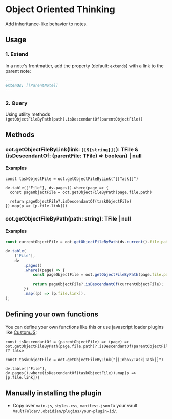 # Object Oriented Thinking

Add inheritance-like behavior to notes.

## Usage

### 1. Extend

In a note's frontmatter, add the property (default: `extends`) with a link to the parent note:

```md
---
extends: [[ParentNote]]
---
```

### 2. Query

Using utility methods `(getObjectFileByPath(path).isDescendantOf(parentObjectFile))`

## Methods

### oot.getObjectFileByLink(link: `[[${string}]]`): TFile & {isDescendantOf: (parentFile: TFile) => boolean} | null

#### Examples

```dataviewjs
const taskObjectFile = oot.getObjectFileByLink("[[Task]]")

dv.table(["File"], dv.pages().where(page => {
  const pageObjectFile = oot.getObjectFileByPath(page.file.path)

  return pageObjectFile?.isDescendantOf(taskObjectFile)
}).map(p => [p.file.link]))
```

### oot.getObjectFileByPath(path: string): TFile | null

#### Examples

```js
const currentObjectFile = oot.getObjectFileByPath(dv.current().file.path);

dv.table(
	['File'],
	dv
		.pages()
		.where((page) => {
			const pageObjectFile = oot.getObjectFileByPath(page.file.path);

			return pageObjectFile?.isDescendantOf(currentObjectFile);
		})
		.map((p) => [p.file.link]),
);
```

## Defining your own functions

You can define your own functions like this or use javascript loader plugins like [CustomJS](https://github.com/saml-dev/obsidian-custom-js):

```dataviewjs
const isDescendantOf = (parentObjectFile) => (page) => oot.getObjectFileByPath(page.file.path)?.isDescendantOf(parentObjectFile) ?? false

const taskObjectFile = oot.getObjectFileByLink("[[Inbox/Task|Task]]")

dv.table(["File"], dv.pages().where(isDescendantOf(taskObjectFile)).map(p => [p.file.link]))
```

## Manually installing the plugin

- Copy over `main.js`, `styles.css`, `manifest.json` to your vault `VaultFolder/.obsidian/plugins/your-plugin-id/`.
